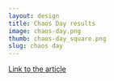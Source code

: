 ```yaml
---
layout: design
title: Chaos Day results
image: chaos-day.png
thumb: chaos-day_square.png
slug: chaos day
---
```

[Link to the article](http://www.calvin.edu/chimes/2013/09/07/chaos-day-2013-full-results/)
